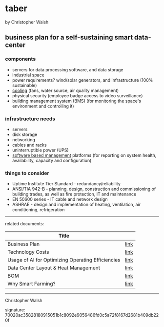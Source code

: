 # taber

by Christopher Walsh

## business plan for a self-sustaining smart data-center

### components

* servers for data processing software, and data storage
* industrial space
* power requirements? wind/solar generators, and infrastructure (100% sustainable)
* [cooling](data_center_layout_heat_mgmt.md) (fans, water source, air quality management)
* physical security (employee badge access to video surveillance)
* building management system (BMS) (for monitoring the space's environment and controlling it)

### infrastructure needs

* servers
* disk storage
* networking
* cables and racks
* uninterruptible power (UPS)
* [software based management](ai_for_efficiency.md) platforms (for reporting on system health, availability, capacity and configuration)

### things to consider

* Uptime Institute Tier Standard - redundancy/reliability
* ANSI/TIA 942-B - planning, design, construction and commissioning of building trades, as well as fire protection, IT and maintenance
* EN 50600 series - IT cable and network design
* ASHRAE - design and implementation of heating, ventilation, air conditioning, refrigeration

---

related documents:

| Title                                             |                                         |
| ------------------------------------------------- | --------------------------------------- |
| Business Plan                                     | [link](business_plan.md)                |
| Technology Costs                                  | [link](tech_costs.md)                   |
| Usage of AI for Optimizing Operating Efficiencies | [link](ai_for_efficiency.md)            |
| Data Center Layout & Heat Management              | [link](data_center_layout_heat_mgmt.md) |
| BOM                                               | [link](materials.md)                    |
| Why Smart Farming?                                | [link](why_smart_farming.md)            |

---

Christopher Walsh 

signature: 70020ac35828180915051b1c8092e9056486fd0c5a72f8167d2681b409db220f
